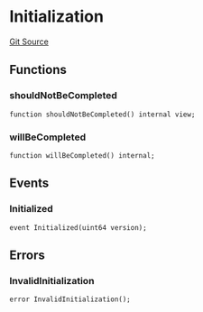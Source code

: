 # Initialization
[Git Source](https://github.com/metacontract/mc/blob/20954f1387efa0bc72b42d3e78a22f9f845eebbd/src/std/functions/protected/protection/Initialization.sol)


## Functions
### shouldNotBeCompleted


```solidity
function shouldNotBeCompleted() internal view;
```

### willBeCompleted


```solidity
function willBeCompleted() internal;
```

## Events
### Initialized

```solidity
event Initialized(uint64 version);
```

## Errors
### InvalidInitialization

```solidity
error InvalidInitialization();
```

